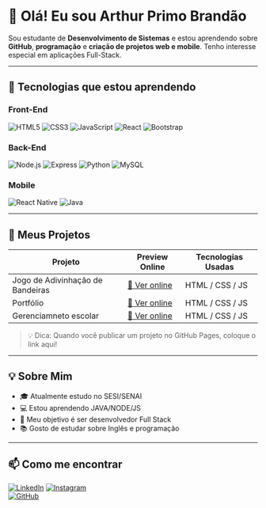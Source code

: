 # 👋 Olá! Eu sou Arthur Primo Brandão

Sou estudante de **Desenvolvimento de Sistemas** e estou aprendendo sobre **GitHub**, **programação** e **criação de projetos web e mobile**. Tenho interesse especial em aplicações Full-Stack.

---

## 🎯 Tecnologias que estou aprendendo

### Front-End
![HTML5](https://img.shields.io/badge/-HTML5-E34F26?style=flat-square&logo=html5&logoColor=white)
![CSS3](https://img.shields.io/badge/-CSS3-1572B6?style=flat-square&logo=css3)
![JavaScript](https://img.shields.io/badge/-JavaScript-F7DF1E?style=flat-square&logo=javascript&logoColor=black)
![React](https://img.shields.io/badge/-React-61DAFB?style=flat-square&logo=react&logoColor=black)
![Bootstrap](https://img.shields.io/badge/-Bootstrap-7952B3?style=flat-square&logo=bootstrap&logoColor=white)

### Back-End
![Node.js](https://img.shields.io/badge/-Node.js-339933?style=flat-square&logo=node.js&logoColor=white)
![Express](https://img.shields.io/badge/-Express-000000?style=flat-square&logo=express&logoColor=white)
![Python](https://img.shields.io/badge/-Python-3776AB?style=flat-square&logo=python&logoColor=white)
![MySQL](https://img.shields.io/badge/-MySQL-4479A1?style=flat-square&logo=mysql&logoColor=white)

### Mobile
![React Native](https://img.shields.io/badge/-React_Native-61DAFB?style=flat-square&logo=react&logoColor=black)
![Java](https://img.shields.io/badge/-Java-007396?style=flat-square&logo=java&logoColor=white)

---

## 🚀 Meus Projetos

| Projeto               | Preview Online                        | Tecnologias Usadas        |
|-----------------------|-------------------------------------|--------------------------|
| Jogo de Adivinhação de Bandeiras | [🔗 Ver online](https://github.com/ArthurPB25/projeto-advinhacao-Bandeiras.git) | HTML / CSS / JS |
| Portfólio | [🔗 Ver online](https://arthurpb25.github.io/Aula_portfolio/) | HTML / CSS / JS|
| Gerenciamneto escolar | [🔗 Ver online](https://seu-link.com) | HTML / CSS / JS |

> 💡 Dica: Quando você publicar um projeto no GitHub Pages, coloque o link aqui!

---

## 💡 Sobre Mim

- 🎓 Atualmente estudo no SESI/SENAI
- 💻 Estou aprendendo JAVA/NODE/JS
- 🎯 Meu objetivo é  ser desenvolvedor Full Stack
- 📚 Gosto de estudar sobre Inglês e programação


---

## 📫 Como me encontrar

[![LinkedIn](https://img.shields.io/badge/-LinkedIn-blue?style=flat-square&logo=linkedin&logoColor=white)]([https://linkedin.com/in/seuusuario](https://www.linkedin.com/in/arthur-primo-brand%C3%A3o-315913218/))  
[![Instagram](https://img.shields.io/badge/-Instagram-E4405F?style=flat-square&logo=instagram&logoColor=white)]((https://www.instagram.com/arthur.pb___/?utm_source=ig_web_button_share_sheet))  
[![GitHub](https://img.shields.io/badge/-GitHub-181717?style=flat-square&logo=github&logoColor=white)](https://github.com/ArthurPB25)


